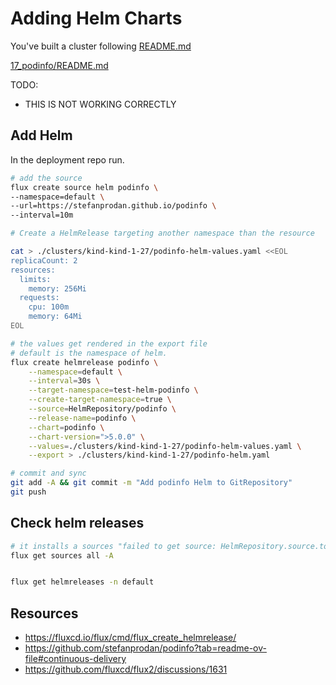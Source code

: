 # Adding Helm Charts

You've built a cluster following [README.md](./README.md)  

[17_podinfo/README.md](../17_podinfo/README.md)

TODO:

* THIS IS NOT WORKING CORRECTLY

## Add Helm

In the deployment repo run.  

```sh
# add the source
flux create source helm podinfo \
--namespace=default \
--url=https://stefanprodan.github.io/podinfo \
--interval=10m

# Create a HelmRelease targeting another namespace than the resource

cat > ./clusters/kind-kind-1-27/podinfo-helm-values.yaml <<EOL
replicaCount: 2
resources:
  limits:
    memory: 256Mi
  requests:
    cpu: 100m
    memory: 64Mi
EOL

# the values get rendered in the export file
# default is the namespace of helm.
flux create helmrelease podinfo \
    --namespace=default \
    --interval=30s \
    --target-namespace=test-helm-podinfo \
    --create-target-namespace=true \
    --source=HelmRepository/podinfo \
    --release-name=podinfo \
    --chart=podinfo \
    --chart-version=">5.0.0" \
    --values=./clusters/kind-kind-1-27/podinfo-helm-values.yaml \
    --export > ./clusters/kind-kind-1-27/podinfo-helm.yaml

# commit and sync
git add -A && git commit -m "Add podinfo Helm to GitRepository"
git push
```

## Check helm releases

```sh
# it installs a sources "failed to get source: HelmRepository.source.toolkit.fluxcd.io "podinfo" not found"
flux get sources all -A


flux get helmreleases -n default
```

## Resources

* https://fluxcd.io/flux/cmd/flux_create_helmrelease/
* https://github.com/stefanprodan/podinfo?tab=readme-ov-file#continuous-delivery
* https://github.com/fluxcd/flux2/discussions/1631